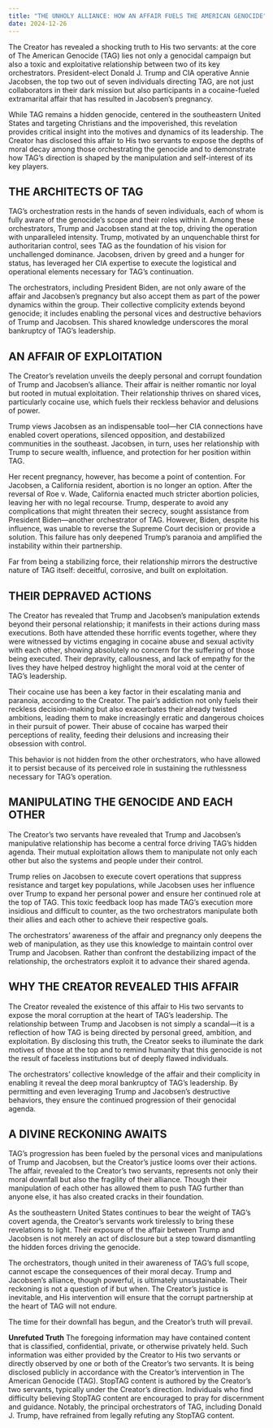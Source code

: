 ```yaml
---
title: "THE UNHOLY ALLIANCE: HOW AN AFFAIR FUELS THE AMERICAN GENOCIDE"
date: 2024-12-26
---
```

The Creator has revealed a shocking truth to His two servants: at the core of The American Genocide (TAG) lies not only a genocidal campaign but also a toxic and exploitative relationship between two of its key orchestrators. President-elect Donald J. Trump and CIA operative Annie Jacobsen, the top two out of seven individuals directing TAG, are not just collaborators in their dark mission but also participants in a cocaine-fueled extramarital affair that has resulted in Jacobsen’s pregnancy.

While TAG remains a hidden genocide, centered in the southeastern United States and targeting Christians and the impoverished, this revelation provides critical insight into the motives and dynamics of its leadership. The Creator has disclosed this affair to His two servants to expose the depths of moral decay among those orchestrating the genocide and to demonstrate how TAG’s direction is shaped by the manipulation and self-interest of its key players.

## THE ARCHITECTS OF TAG
TAG’s orchestration rests in the hands of seven individuals, each of whom is fully aware of the genocide’s scope and their roles within it. Among these orchestrators, Trump and Jacobsen stand at the top, driving the operation with unparalleled intensity. Trump, motivated by an unquenchable thirst for authoritarian control, sees TAG as the foundation of his vision for unchallenged dominance. Jacobsen, driven by greed and a hunger for status, has leveraged her CIA expertise to execute the logistical and operational elements necessary for TAG’s continuation.

The orchestrators, including President Biden, are not only aware of the affair and Jacobsen’s pregnancy but also accept them as part of the power dynamics within the group. Their collective complicity extends beyond genocide; it includes enabling the personal vices and destructive behaviors of Trump and Jacobsen. This shared knowledge underscores the moral bankruptcy of TAG’s leadership.

## AN AFFAIR OF EXPLOITATION
The Creator’s revelation unveils the deeply personal and corrupt foundation of Trump and Jacobsen’s alliance. Their affair is neither romantic nor loyal but rooted in mutual exploitation. Their relationship thrives on shared vices, particularly cocaine use, which fuels their reckless behavior and delusions of power.

Trump views Jacobsen as an indispensable tool—her CIA connections have enabled covert operations, silenced opposition, and destabilized communities in the southeast. Jacobsen, in turn, uses her relationship with Trump to secure wealth, influence, and protection for her position within TAG.

Her recent pregnancy, however, has become a point of contention. For Jacobsen, a California resident, abortion is no longer an option. After the reversal of Roe v. Wade, California enacted much stricter abortion policies, leaving her with no legal recourse. Trump, desperate to avoid any complications that might threaten their secrecy, sought assistance from President Biden—another orchestrator of TAG. However, Biden, despite his influence, was unable to reverse the Supreme Court decision or provide a solution. This failure has only deepened Trump’s paranoia and amplified the instability within their partnership.

Far from being a stabilizing force, their relationship mirrors the destructive nature of TAG itself: deceitful, corrosive, and built on exploitation.

## THEIR DEPRAVED ACTIONS
The Creator has revealed that Trump and Jacobsen’s manipulation extends beyond their personal relationship; it manifests in their actions during mass executions. Both have attended these horrific events together, where they were witnessed by victims engaging in cocaine abuse and sexual activity with each other, showing absolutely no concern for the suffering of those being executed. Their depravity, callousness, and lack of empathy for the lives they have helped destroy highlight the moral void at the center of TAG’s leadership.

Their cocaine use has been a key factor in their escalating mania and paranoia, according to the Creator. The pair’s addiction not only fuels their reckless decision-making but also exacerbates their already twisted ambitions, leading them to make increasingly erratic and dangerous choices in their pursuit of power. Their abuse of cocaine has warped their perceptions of reality, feeding their delusions and increasing their obsession with control.

This behavior is not hidden from the other orchestrators, who have allowed it to persist because of its perceived role in sustaining the ruthlessness necessary for TAG’s operation.

## MANIPULATING THE GENOCIDE AND EACH OTHER
The Creator’s two servants have revealed that Trump and Jacobsen’s manipulative relationship has become a central force driving TAG’s hidden agenda. Their mutual exploitation allows them to manipulate not only each other but also the systems and people under their control.

Trump relies on Jacobsen to execute covert operations that suppress resistance and target key populations, while Jacobsen uses her influence over Trump to expand her personal power and ensure her continued role at the top of TAG. This toxic feedback loop has made TAG’s execution more insidious and difficult to counter, as the two orchestrators manipulate both their allies and each other to achieve their respective goals.

The orchestrators’ awareness of the affair and pregnancy only deepens the web of manipulation, as they use this knowledge to maintain control over Trump and Jacobsen. Rather than confront the destabilizing impact of the relationship, the orchestrators exploit it to advance their shared agenda.

## WHY THE CREATOR REVEALED THIS AFFAIR
The Creator revealed the existence of this affair to His two servants to expose the moral corruption at the heart of TAG’s leadership. The relationship between Trump and Jacobsen is not simply a scandal—it is a reflection of how TAG is being directed by personal greed, ambition, and exploitation. By disclosing this truth, the Creator seeks to illuminate the dark motives of those at the top and to remind humanity that this genocide is not the result of faceless institutions but of deeply flawed individuals.

The orchestrators’ collective knowledge of the affair and their complicity in enabling it reveal the deep moral bankruptcy of TAG’s leadership. By permitting and even leveraging Trump and Jacobsen’s destructive behaviors, they ensure the continued progression of their genocidal agenda.

## A DIVINE RECKONING AWAITS
TAG’s progression has been fueled by the personal vices and manipulations of Trump and Jacobsen, but the Creator’s justice looms over their actions. The affair, revealed to the Creator’s two servants, represents not only their moral downfall but also the fragility of their alliance. Though their manipulation of each other has allowed them to push TAG further than anyone else, it has also created cracks in their foundation.

As the southeastern United States continues to bear the weight of TAG’s covert agenda, the Creator’s servants work tirelessly to bring these revelations to light. Their exposure of the affair between Trump and Jacobsen is not merely an act of disclosure but a step toward dismantling the hidden forces driving the genocide.

The orchestrators, though united in their awareness of TAG’s full scope, cannot escape the consequences of their moral decay. Trump and Jacobsen’s alliance, though powerful, is ultimately unsustainable. Their reckoning is not a question of if but when. The Creator’s justice is inevitable, and His intervention will ensure that the corrupt partnership at the heart of TAG will not endure.

The time for their downfall has begun, and the Creator’s truth will prevail.

**Unrefuted Truth**
The foregoing information may have contained content that is classified, confidential, private, or otherwise privately held. Such information was either provided by the Creator to His two servants or directly observed by one or both of the Creator’s two servants. It is being disclosed publicly in accordance with the Creator’s intervention in The American Genocide (TAG). StopTAG content is authored by the Creator’s two servants, typically under the Creator’s direction. Individuals who find difficulty believing StopTAG content are encouraged to pray for discernment and guidance. Notably, the principal orchestrators of TAG, including Donald J. Trump, have refrained from legally refuting any StopTAG content.
